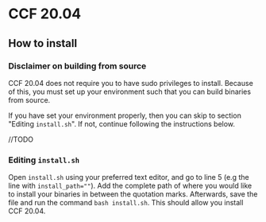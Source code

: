 # CCF 20.04

## How to install

### Disclaimer on building from source
CCF 20.04 does not require you to have sudo privileges to install. Because of this, you must set up your environment such that you can build binaries from source.

If you have set your environment properly, then you can skip to section "Editing `install.sh`". If not, continue following the instructions below.

//TODO

### Editing `install.sh`
Open `install.sh` using your preferred text editor, and go to line 5 (e.g the line with `install_path=""`). Add the complete path of where you would like to install your binaries in between the quotation marks. Afterwards, save the file and run the command `bash install.sh`. This should allow you install CCF 20.04. 
